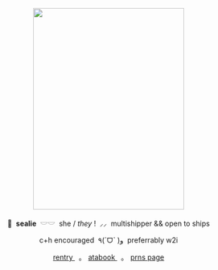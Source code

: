 <p align="center">
    <img src="https://file.garden/Z1OpYh3OMHUM4tMG/ter.png" width="300" height="400" />    
</p>

<p align="center">
    🦭 ‎ <b>sealie</b> ‎ 𓎟𓎟 ‎ she / <i>they</i> ! ‎ ⸝⸝ ‎ multishipper && open to ships
</p>
<p align="center">
    c+h encouraged ‎ ٩(ˊᗜˋ )و ‎ preferrably w2i
</p>
<p align="center">
<a align="center" href="https://rentry.co/ultimatec00k"> rentry </a> ‎ ‎ ｡ ‎ ‎ <a align="center" href="https://destinationdespair.atabook.org/"> atabook </a>  ‎ ‎ ｡ ‎ ‎ <a align="center" href="https://en.pronouns.page/@sealiiee"> prns page </a>
</p>
